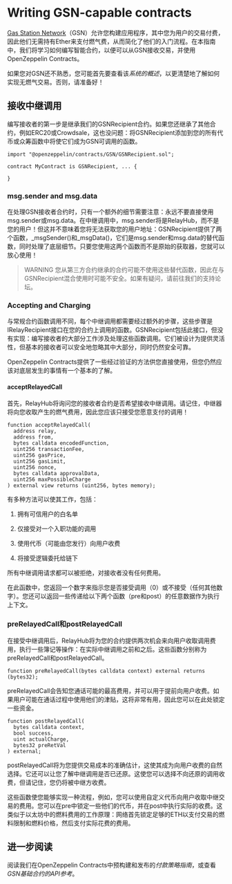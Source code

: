# Writing GSN-capable contracts
[Gas Station Network](https://gsn.openzeppelin.com/)（GSN）允许您构建应用程序，其中您为用户的交易付费，因此他们无需持有Ether来支付燃气费，从而简化了他们的入门流程。在本指南中，我们将学习如何编写智能合约，以便可以从GSN接收交易，并使用OpenZeppelin Contracts。

如果您对GSN还不熟悉，您可能首先要查看该*系统的概述*，以更清楚地了解如何实现无燃气交易。否则，请准备好！

## 接收中继调用
编写接收者的第一步是继承我们的GSNRecipient合约。如果您还继承了其他合约，例如ERC20或Crowdsale，这也没问题：将GSNRecipient添加到您的所有代币或众筹函数中将使它们成为GSN可调用的函数。
```
import "@openzeppelin/contracts/GSN/GSNRecipient.sol";

contract MyContract is GSNRecipient, ... {

}
```

### msg.sender and msg.data
在处理GSN接收者合约时，只有一个额外的细节需要注意：永远不要直接使用msg.sender或msg.data。在中继调用中，msg.sender将是RelayHub，而不是您的用户！但这并不意味着您将无法获取您的用户地址：GSNRecipient提供了两个函数，_msgSender()和_msgData()，它们是msg.sender和msg.data的替代函数，同时处理了底层细节。只要您使用这两个函数而不是原始的获取器，您就可以放心使用！

> WARNING
您从第三方合约继承的合约可能不使用这些替代函数，因此在与GSNRecipient混合使用时可能不安全。如果有疑问，请前往我们的支持论坛。

### Accepting and Charging
与常规合约函数调用不同，每个中继调用都需要经过额外的步骤，这些步骤是IRelayRecipient接口在您的合约上调用的函数。GSNRecipient包括此接口，但没有实现：编写接收者的大部分工作涉及处理这些函数调用。它们被设计为提供灵活性，但基本的接收者可以安全地忽略其中大部分，同时仍然安全可靠。

OpenZeppelin Contracts提供了一些经过验证的方法供您直接使用，但您仍然应该对底层发生的事情有一个基本的了解。

#### acceptRelayedCall
首先，RelayHub将询问您的接收者合约是否希望接收中继调用。请记住，中继器将向您收取产生的燃气费用，因此您应该只接受您愿意支付的调用！
```
function acceptRelayedCall(
  address relay,
  address from,
  bytes calldata encodedFunction,
  uint256 transactionFee,
  uint256 gasPrice,
  uint256 gasLimit,
  uint256 nonce,
  bytes calldata approvalData,
  uint256 maxPossibleCharge
) external view returns (uint256, bytes memory);
```

有多种方法可以使其工作，包括：

1. 拥有可信用户的白名单

2. 仅接受对一个入职功能的调用

3. 使用代币（可能由您发行）向用户收费

4. 将接受逻辑委托给链下

所有中继调用请求都可以被拒绝，对接收者没有任何费用。

在此函数中，您返回一个数字来指示您是否接受调用（0）或不接受（任何其他数字）。您还可以返回一些传递给以下两个函数（pre和post）的任意数据作为执行上下文。

### preRelayedCall和postRelayedCall
在接受中继调用后，RelayHub将为您的合约提供两次机会来向用户收取调用费用，执行一些簿记等操作：在实际中继调用之前和之后。这些函数分别称为preRelayedCall和postRelayedCall。

```
function preRelayedCall(bytes calldata context) external returns (bytes32);
```

preRelayedCall会告知您通话可能的最高费用，并可以用于提前向用户收费。如果用户可能在通话过程中使用他们的津贴，这将非常有用，因此您可以在此处锁定一些资金。

```
function postRelayedCall(
  bytes calldata context,
  bool success,
  uint actualCharge,
  bytes32 preRetVal
) external;
```

postRelayedCall将为您提供交易成本的准确估计，这使其成为向用户收费的自然选择。它还可以让您了解中继调用是否已还原。这使您可以选择不向还原的调用收费，但请记住，您仍将被中继方收费。

这些函数使您能够实现一种流程，例如，您可以使用自定义代币向用户收取中继交易的费用。您可以在pre中锁定一些他们的代币，并在post中执行实际的收费。这类似于以太坊中的燃料费用的工作原理：网络首先锁定足够的ETH以支付交易的燃料限制和燃料价格，然后支付实际花费的费用。

## 进一步阅读
阅读我们在OpenZeppelin Contracts中预构建和发布的*付款策略指南*，或查看*GSN基础合约的API参考*。